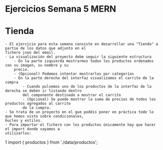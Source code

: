 # Ejercicios Semana 5 MERN

# Tienda

    - El ejercicio para esta semana consiste en desarrollar una "Tienda" a partie de los datos que adjunto en el
    fichero json del email.
    - La visualización del proyecto debe seguir la siguiente estructura
        - En la parte izquierda mostrarmos todos los productos ordenados con su imagen, su nombre y su
        precio.
        - (Opcional) Podemos intentar mostrarlos por categorías
        - En la parte derecha del interfaz visualizamos el carrito de la compra
            - Cuando pulsemos uno de los productos de la interfaz de la derecha se deben ir listando dentro
            del componente destinado a mostrar el carrito
            - (Opcional) Se puede mostrar la suma de precios de todos los productos agregados al carrito
            de la compra.
    - Se trata de un proyecto en el que podéis poner en práctica todo lo que hemos visto sobre condicionales,
    bucles y estilos.
    - Para importar el fichero con los productos únicamente hay que hacer el import donde vayamos a
    utilizarlos:


1 import { productos } from './data/productos';
